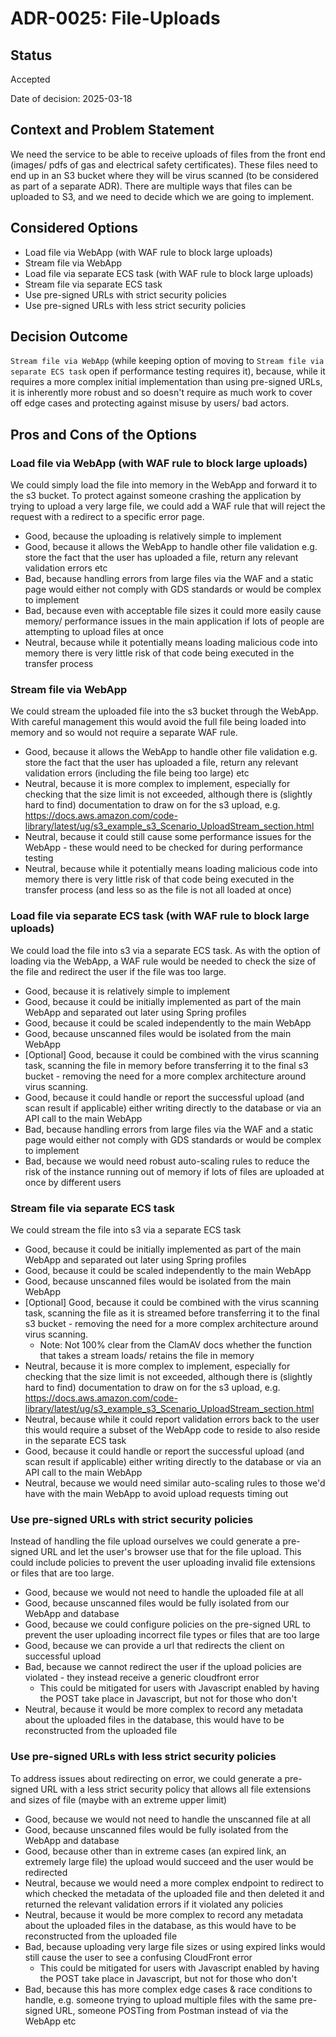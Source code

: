 # ADR-0025: File-Uploads

## Status

Accepted

Date of decision: 2025-03-18

## Context and Problem Statement

We need the service to be able to receive uploads of files from the front end (images/ pdfs of gas and electrical safety certificates). These files need to end up in an S3 bucket where they will be virus scanned (to be considered as part of a separate ADR). There are multiple ways that files can be uploaded to S3, and we need to decide which we are going to implement.

## Considered Options

* Load file via WebApp (with WAF rule to block large uploads)
* Stream file via WebApp
* Load file via separate ECS task (with WAF rule to block large uploads)
* Stream file via separate ECS task
* Use pre-signed URLs with strict security policies
* Use pre-signed URLs with less strict security policies


## Decision Outcome

`Stream file via WebApp` (while keeping option of moving to `Stream file via separate ECS task` open if performance testing requires it), because, while it requires a more complex initial implementation than using pre-signed URLs, it is inherently more robust and so doesn't require as much work to cover off edge cases and protecting against misuse by users/ bad actors.

## Pros and Cons of the Options

### Load file via WebApp (with WAF rule to block large uploads)

We could simply load the file into memory in the WebApp and forward it to the s3 bucket. To protect against someone crashing the application by trying to upload a very large file, we could add a WAF rule that will reject the request with a redirect to a specific error page.

* Good, because the uploading is relatively simple to implement
* Good, because it allows the WebApp to handle other file validation e.g. store the fact that the user has uploaded a file, return any relevant validation errors etc
* Bad, because handling errors from large files via the WAF and a static page would either not comply with GDS standards or would be complex to implement
* Bad, because even with acceptable file sizes it could more easily cause memory/ performance issues in the main application if lots of people are attempting to upload files at once
* Neutral, because while it potentially means loading malicious code into memory there is very little risk of that code being executed in the transfer process

### Stream file via WebApp

We could stream the uploaded file into the s3 bucket through the WebApp. With careful management this would avoid the full file being loaded into memory and so would not require a separate WAF rule. 

* Good, because it allows the WebApp to handle other file validation e.g. store the fact that the user has uploaded a file, return any relevant validation errors (including the file being too large) etc
* Neutral, because it is more complex to implement, especially for checking that the size limit is not exceeded, although there is (slightly hard to find) documentation to draw on for the s3 upload, e.g. https://docs.aws.amazon.com/code-library/latest/ug/s3_example_s3_Scenario_UploadStream_section.html
* Neutral, because it could still cause some performance issues for the WebApp - these would need to be checked for during performance testing
* Neutral, because while it potentially means loading malicious code into memory there is very little risk of that code being executed in the transfer process (and less so as the file is not all loaded at once)

### Load file via separate ECS task (with WAF rule to block large uploads)

We could load the file into s3 via a separate ECS task. As with the option of loading via the WebApp, a WAF rule would be needed to check the size of the file and redirect the user if the file was too large.

* Good, because it is relatively simple to implement
* Good, because it could be initially implemented as part of the main WebApp and separated out later using Spring profiles
* Good, because it could be scaled independently to the main WebApp
* Good, because unscanned files would be isolated from the main WebApp
* [Optional] Good, because it could be combined with the virus scanning task, scanning the file in memory before transferring it to the final s3 bucket - removing the need for a more complex architecture around virus scanning.
* Good, because it could handle or report the successful upload (and scan result if applicable) either writing directly to the database or via an API call to the main WebApp
* Bad, because handling errors from large files via the WAF and a static page would either not comply with GDS standards or would be complex to implement
* Bad, because we would need robust auto-scaling rules to reduce the risk of the instance running out of memory if lots of files are uploaded at once by different users

### Stream file via separate ECS task

We could stream the file into s3 via a separate ECS task

* Good, because it could be initially implemented as part of the main WebApp and separated out later using Spring profiles
* Good, because it could be scaled independently to the main WebApp
* Good, because unscanned files would be isolated from the main WebApp
* [Optional] Good, because it could be combined with the virus scanning task, scanning the file as it is streamed before transferring it to the final s3 bucket - removing the need for a more complex architecture around virus scanning.
  * Note: Not 100% clear from the ClamAV docs whether the function that takes a stream loads/ retains the file in memory
* Neutral, because it is more complex to implement, especially for checking that the size limit is not exceeded, although there is (slightly hard to find) documentation to draw on for the s3 upload, e.g. https://docs.aws.amazon.com/code-library/latest/ug/s3_example_s3_Scenario_UploadStream_section.html
* Neutral, because while it could report validation errors back to the user this would require a subset of the WebApp code to reside to also reside in the separate ECS task
* Good, because it could handle or report the successful upload (and scan result if applicable) either writing directly to the database or via an API call to the main WebApp
* Neutral, because we would need similar auto-scaling rules to those we'd have with the main WebApp to avoid upload requests timing out

### Use pre-signed URLs with strict security policies

Instead of handling the file upload ourselves we could generate a pre-signed URL and let the user's browser use that for the file upload. This could include policies to prevent the user uploading invalid file extensions or files that are too large.

* Good, because we would not need to handle the uploaded file at all
* Good, because unscanned files would be fully isolated from our WebApp and database
* Good, because we could configure policies on the pre-signed URL to prevent the user uploading incorrect file types or files that are too large
* Good, because we can provide a url that redirects the client on successful upload
* Bad, because we cannot redirect the user if the upload policies are violated - they instead receive a generic cloudfront error
  * This could be mitigated for users with Javascript enabled by having the POST take place in Javascript, but not for those who don't
* Neutral, because it would be more complex to record any metadata about the uploaded files in the database, this would have to be reconstructed from the uploaded file

### Use pre-signed URLs with less strict security policies

To address issues about redirecting on error, we could generate a pre-signed URL with a less strict security policy that allows all file extensions and sizes of file (maybe with an extreme upper limit)

* Good, because we would not need to handle the unscanned file at all
* Good, because unscanned files would be fully isolated from the WebApp and database
* Good, because other than in extreme cases (an expired link, an extremely large file) the upload would succeed and the user would be redirected
* Neutral, because we would need a more complex endpoint to redirect to which checked the metadata of the uploaded file and then deleted it and returned the relevant validation errors if it violated any policies
* Neutral, because it would be more complex to record any metadata about the uploaded files in the database, as this would have to be reconstructed from the uploaded file
* Bad, because uploading very large file sizes or using expired links would still cause the user to see a confusing CloudFront error
  * This could be mitigated for users with Javascript enabled by having the POST take place in Javascript, but not for those who don't
* Bad, because this has more complex edge cases & race conditions to handle, e.g. someone trying to upload multiple files with the same pre-signed URL, someone POSTing from Postman instead of via the WebApp etc
